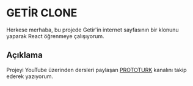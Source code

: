 # GETİR CLONE

Herkese merhaba, bu projede Getir'in internet sayfasının bir klonunu yaparak React öğrenmeye çalışıyorum.

## Açıklama

Projeyi YouTube üzerinden dersleri paylaşan [PROTOTURK](https://www.youtube.com/c/PROTOTURKCOM) kanalını takip ederek yazıyorum.